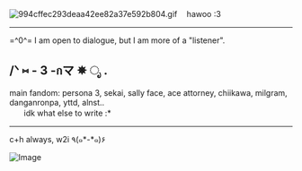 ![994cffec293deaa42ee82a37e592b804.gif](https://github.com/user-attachments/assets/6931075a-b908-462d-bc5c-6d8e6215739e)
ㅤhawoo :3

____________

=^0^= I am open to dialogue, but I am more of a "listener". 
## /ᐠ ⑅ - 3 -กマ     ✵     ೃ   .          
main fandom: persona 3, sekai, sally face, ace attorney, chiikawa, milgram, danganronpa, yttd, alnst..  
ㅤㅤidk what else to write :*
_________
c+h always, w2i ٩(๑*-*๑)۶

![Image](https://github.com/user-attachments/assets/bca2ca76-aeb8-45b2-b7d9-def7ac4a2a7e)
